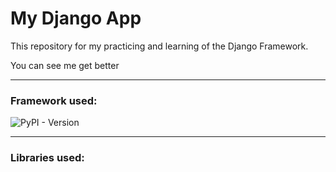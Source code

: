 # My Django App

This repository for my practicing and learning of the Django Framework.

You can see me get better

-------

### Framework used:
![PyPI - Version](https://img.shields.io/pypi/v/django?label=django)

-------

### Libraries used: